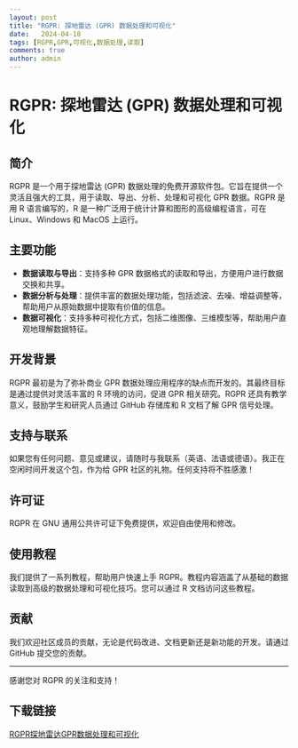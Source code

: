 ```yaml
---
layout: post
title: "RGPR: 探地雷达 (GPR) 数据处理和可视化"
date:   2024-04-18
tags: [RGPR,GPR,可视化,数据处理,读取]
comments: true
author: admin
---
```

# RGPR: 探地雷达 (GPR) 数据处理和可视化

## 简介

RGPR 是一个用于探地雷达 (GPR) 数据处理的免费开源软件包。它旨在提供一个灵活且强大的工具，用于读取、导出、分析、处理和可视化 GPR 数据。RGPR 是用 R 语言编写的，R 是一种广泛用于统计计算和图形的高级编程语言，可在 Linux、Windows 和 MacOS 上运行。

## 主要功能

- **数据读取与导出**：支持多种 GPR 数据格式的读取和导出，方便用户进行数据交换和共享。
- **数据分析与处理**：提供丰富的数据处理功能，包括滤波、去噪、增益调整等，帮助用户从原始数据中提取有价值的信息。
- **数据可视化**：支持多种可视化方式，包括二维图像、三维模型等，帮助用户直观地理解数据特征。

## 开发背景

RGPR 最初是为了弥补商业 GPR 数据处理应用程序的缺点而开发的。其最终目标是通过提供对灵活丰富的 R 环境的访问，促进 GPR 相关研究。RGPR 还具有教学意义，鼓励学生和研究人员通过 GitHub 存储库和 R 文档了解 GPR 信号处理。

## 支持与联系

如果您有任何问题、意见或建议，请随时与我联系（英语、法语或德语）。我正在空闲时间开发这个包，作为给 GPR 社区的礼物。任何支持将不胜感激！

## 许可证

RGPR 在 GNU 通用公共许可证下免费提供，欢迎自由使用和修改。

## 使用教程

我们提供了一系列教程，帮助用户快速上手 RGPR。教程内容涵盖了从基础的数据读取到高级的数据处理和可视化技巧。您可以通过 R 文档访问这些教程。

## 贡献

我们欢迎社区成员的贡献，无论是代码改进、文档更新还是新功能的开发。请通过 GitHub 提交您的贡献。

---

感谢您对 RGPR 的关注和支持！

## 下载链接

[RGPR探地雷达GPR数据处理和可视化](https://pan.quark.cn/s/ed1669403f03)